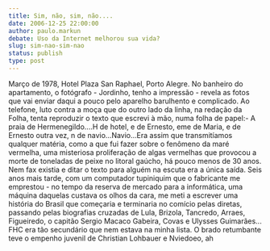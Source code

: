 ```yaml
---
title: Sim, não, sim, não....
date: 2006-12-25 22:00:00
author: paulo.markun
debate: Uso da Internet melhorou sua vida?
slug: sim-nao-sim-nao
status: publish 
type: post
---
```


Março de 1978, Hotel Plaza San Raphael, Porto Alegre. No banheiro do apartamento, o fotógrafo - Jordinho, tenho a impressão - revela as fotos que vai enviar daqui a pouco pelo aparelho barulhento e complicado. Ao telefone, luto contra a moça que do outro lado da linha, na redação da Folha, tenta reproduzir o texto que escrevi à mão, numa folha de papel:- A praia de Hermenegildo....H de hotel, e de Ernesto, eme de Maria, e de Ernesto outra vez, n de navio...Navio...Era assim que transmitíamos qualquer matéria, como a que fui fazer sobre o fenômeno da maré vermelha, uma misteriosa proliferação de algas vermelhas que provocou a morte de toneladas de peixe no litoral gaúcho, há pouco menos de 30 anos. Nem fax existia e ditar o texto para alguém na escuta era a única saída. Seis anos mais tarde, com um computador tupiniquim que o fabricante me emprestou - no tempo da reserva de mercado para a informática, uma máquina daquelas custava os olhos da cara, me meti a escrever uma história do Brasil que começaria e terminaria no comício pelas diretas, passando pelas biografias cruzadas de Lula, Brizola, Tancredo, Arraes, Figueiredo, o capitão Sergio Macaco Gabeira, Covas e Ulysses Guimarães... FHC era tão secundário que nem estava na minha lista. O brado retumbante teve o empenho juvenil de Christian Lohbauer e Nviedoeo, ah

